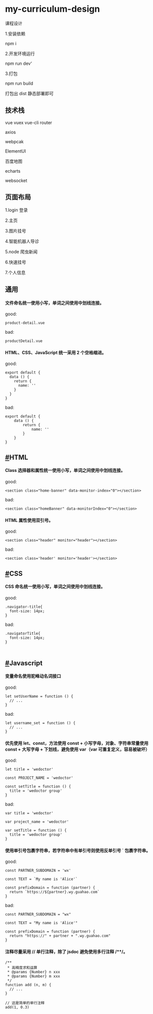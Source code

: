 # my-curriculum-design

课程设计

1.安装依赖

npm i

2.开发环境运行

npm run dev‘

3.打包

npm run build

打包出 dist 静态部署即可

## 技术栈

vue vuex vue-cli router

axios

webpcak

ElementUI

百度地图

echarts

websocket

## 页面布局

1.login 登录

2.主页

3.图片挂号

4.智能机器人导诊

5.node 爬虫新闻

6.快速挂号

7.个人信息

## 通用

#### 文件命名统一使用小写，单词之间使用中划线连接。

good:

```
product-detail.vue
```

bad:

```
productDetail.vue
```

#### HTML、CSS、JavaScript 统一采用 2 个空格缩进。

good:

```
export default {
  data () {
    return {
      name: ''
    }
  }
}
```

bad:

```
export default {
    data () {
        return {
            name: ''
        }
    }
}
```

####

## [#](http://fed.guahao-inc.com/books/archives/coding-standards#HTML)HTML

#### Class 选择器和属性统一使用小写，单词之间使用中划线连接。

good:

```
<section class="home-banner" data-monitor-index="0"></section>
```

bad:

```
<section class="homeBanner" data-monitorIndex="0"></section>
```

#### HTML 属性使用双引号。

good:

```
<section class="header" monitor="header"></section>
```

bad:

```
<section class='header' monitor='header'></section>
```

## [#](http://fed.guahao-inc.com/books/archives/coding-standards#CSS)CSS

#### CSS 命名统一使用小写，单词之间使用中划线连接。

good:

```
.navigator-title{
  font-size: 14px;
}
```

bad:

```
.navigatorTitle{
  font-size: 14px;
}
```

####

```

```

## [#](http://fed.guahao-inc.com/books/archives/coding-standards#Javascript)Javascript

#### 变量命名使用驼峰动名词接口

good:

```
let setUserName = function () {
  // ...
}
```

bad:

```
let username_set = function () {
  // ...
}
```

#### 优先使用 let、const，方法使用 const + 小写字母，对象、字符串常量使用 const + 大写字母 + 下划线，避免使用 var（var 可重复定义，容易被破坏）

good:

```
let title = 'wedoctor'

const PROJECT_NAME = 'wedoctor'

const setTitle = function () {
  title = 'wedoctor group'
}
```

bad:

```
var title = 'wedoctor'

var project_name = 'wedoctor'

var setTitle = function () {
  title = 'wedoctor group'
}
```

#### 使用单引号包裹字符串，若字符串中有单引号则使用反单引号 ` 包裹字符串。

good:

```
const PARTNER_SUBDOMAIN = 'wx'

const TEXT = `My name is 'Alice'`

const prefixDomain = function (partner) {
  return `https://${partner}.wy.guahao.com`
}
```

bad:

```
const PARTNER_SUBDOMAIN = "wx"

const TEXT = "My name is 'Alice'"

const prefixDomain = function (partner) {
  return "https://" + partner + ".wy.guahao.com"
}
```

#### 注释尽量采用 // 单行注释，除了 jsdoc 避免使用多行注释 /\*\*/。

```
/**
 * 高精度求和运算
 * @params {Number} n xxx
 * @params {Number} m xxx
 */
function add (n, m) {
  // ...
}

// 这是简单的单行注释
add(1, 0.3)
```
